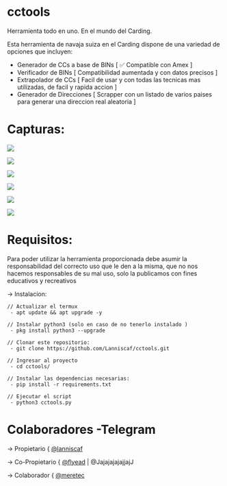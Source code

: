# cctools
Herramienta todo en uno. En el mundo del Carding. 

Esta herramienta de navaja suiza en el Carding dispone de una variedad de opciones que incluyen:
 - Generador de CCs a base de BINs [ ✅ Compatible con Amex ]
 - Verificador de BINs [ Compatibilidad aumentada y con datos precisos ]
 - Extrapolador de CCs [ Facil de usar y con todas las tecnicas mas utilizadas, de facil y rapida accion ]
 - Generador de Direcciones [ Scrapper con un listado de varios paises para generar una direccion real aleatoria ]

# Capturas:
![](https://toxiccomunity.ga/generador/picctool/maincap3.jpg)

![](https://toxiccomunity.ga/generador/picctool/ccgen.jpg)

![](https://toxiccomunity.ga/generador/picctool/checkb.jpg)

![](https://toxiccomunity.ga/generador/picctool/extrap.jpg)

![](https://toxiccomunity.ga/generador/picctool/address1.jpg)

![](https://toxiccomunity.ga/generador/picctool/address2.jpg)

# Requisitos:
 Para poder utilizar la herramienta proporcionada debe asumir la responsabilidad del correcto uso que le den a la misma, que no nos hacemos responsables de su mal uso, solo la publicamos con fines educativos y recreativos

-> Instalacion:
```
// Actualizar el termux
 - apt update && apt upgrade -y

// Instalar python3 (solo en caso de no tenerlo instalado )
 - pkg install python3 --upgrade

// Clonar este repositorio:
 - git clone https://github.com/Lanniscaf/cctools.git

// Ingresar al proyecto
 - cd cctools/

// Instalar las dependencias necesarias:
 - pip install -r requirements.txt

// Ejecutar el script
 - python3 cctools.py
```

# Colaboradores -Telegram

-> Propietario     { [@lanniscaf](https://t.me/lanniscaf)

-> Co-Propietario  { [@flyead](https://t.me/flyead) | @JajajajajajjajJ 

-> Colaborador     { [@meretec](https://t.me/meretec)
